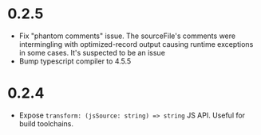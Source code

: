# 0.2.5

- Fix "phantom comments" issue. The sourceFile's comments were intermingling 
with optimized-record output causing runtime exceptions in some cases. It's
suspected to be an issue
- Bump typescript compiler to 4.5.5

# 0.2.4

- Expose `transform: (jsSource: string) => string` JS API. Useful for build 
toolchains.
